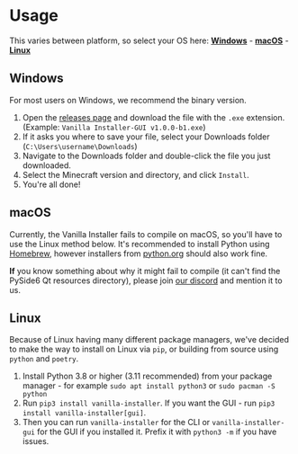 # Usage

This varies between platform, so select your OS here:
**[Windows](#windows)** - **[macOS](#macos)** - **[Linux](#linux)**

## Windows

For most users on Windows, we recommend the binary version.

1. Open the [releases page][1] and download the file with the `.exe` extension. (Example: `Vanilla Installer-GUI v1.0.0-b1.exe`)
2. If it asks you where to save your file, select your Downloads folder (`C:\Users\username\Downloads`)
3. Navigate to the Downloads folder and double-click the file you just downloaded.
4. Select the Minecraft version and directory, and click `Install`.
5. You're all done!

## macOS

Currently, the Vanilla Installer fails to compile on macOS, so you'll have to use the Linux method below.
It's recommended to install Python using [Homebrew](https://brew.sh), however installers from [python.org](https://python.org) should also work fine.

**If** you know something about why it might fail to compile (it can't find the PySide6 Qt resources directory), please join [our discord][2] and mention it to us.

## Linux

Because of Linux having many different package managers, we've decided to make the way to install on Linux via `pip`, or building from source using `python` and `poetry`.

1. Install Python 3.8 or higher (3.11 recommended) from your package manager - for example `sudo apt install python3` or `sudo pacman -S python`
2. Run `pip3 install vanilla-installer`. If you want the GUI - run `pip3 install vanilla-installer[gui]`.
3. Then you can run `vanilla-installer` for the CLI or `vanilla-installer-gui` for the GUI if you installed it. Prefix it with `python3 -m` if you have issues.

[1]: https://github.com/Fabulously-Optimized/vanilla-installer/releases/latest
[2]: https://discord.gg/fabulously-optimized-859124104644788234
